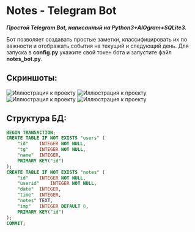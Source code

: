 # Notes - Telegram Bot
***Простой Telegram Bot, написанный на Python3+AIOgram+SQLite3.***

Бот позволяет создавать простые заметки, классифицировать их по важности и отображать события на текущий и следующий день. Для запуска в **config.py** укажите свой токен бота и запустите файл **notes_bot.py**.
## Скриншоты:
![Иллюстрация к проекту](https://blogger.googleusercontent.com/img/a/AVvXsEiS22nKEnk_wOC5fu2RuPA8rsajD7tYTsV1pAAyQ13D6kIpnIT9W7J7ihSPp2nDJkrKix0JeBwQ9lLHUfxvH1d5Vvi7AXYY84YlVKEpAzQjrHla9ooYDIhQwmO2_a_NdClD5-9i0-k-Ty1KXpD8qKjPdpW07Hdptqt9MKYxm3QrqBo74qfFaR7D60zopA=s400) ![Иллюстрация к проекту](https://blogger.googleusercontent.com/img/a/AVvXsEghzJjCC4Z-74lMrcWdPCKWWNLBYU0liXze6MNRMnM_g8zBedlJXJe229dXhqvZedNIL12cP-dn-TT7fxr1WTEtDm0yO9wlCr8Z0Sgya26WTc-s46xeH6YS4b3r_CqE1lvQcqNyT5pfe0bly_RaO0AzzXfkSQkTTpKMxkDmZI5VS3b6kRqDDNhzNtv_6Q=w295-h400) 
![Иллюстрация к проекту](https://blogger.googleusercontent.com/img/a/AVvXsEgy3mQ69Pp7XIGKF33ujXBa_nsiinb7JNIHmcfj7huO6JOamoL6Qet6JYjHcIbrMnnCqi-8EQfNZXvGdR6Rux36isfKcn926jZbdd9aCqkrJazFqYNeLORkK4TCQ7miX9AGFD15V4IdtE-WHNSTw52_l2g_jzKsRIUi-0Ng6uaBB_eszR_7hlrWN8YasQ=s400) ![Иллюстрация к проекту](https://blogger.googleusercontent.com/img/a/AVvXsEjDKhn6CDasAQ-6yDPHIPEoKPCp8R_BxiAqCJ8HLw9I9VUX9VnkkdHRReKxFRXoF8XuN1zISU8tS-QJK0d8uZGpHockT_WKUzak-CJ7rzI-SZDLMjiYVYIR4kVQG1hyf0NjC2Iz-hiZMnOmvf3bXM4dpl0X7FPyM-pUY-ieqiC0jao-sJV6m2iNjUa-ew=s400)
## Структура БД:
```sql
BEGIN TRANSACTION;
CREATE TABLE IF NOT EXISTS "users" (
	"id"	INTEGER NOT NULL,
	"tg"	INTEGER NOT NULL,
	"name"	INTEGER,
	PRIMARY KEY("id")
);
CREATE TABLE IF NOT EXISTS "notes" (
	"id"	INTEGER NOT NULL,
	"userid"	INTEGER NOT NULL,
	"date"	INTEGER,
	"time"	INTEGER,
	"notes"	TEXT,
	"imp"	INTEGER DEFAULT 0,
	PRIMARY KEY("id")
);
COMMIT;

```
